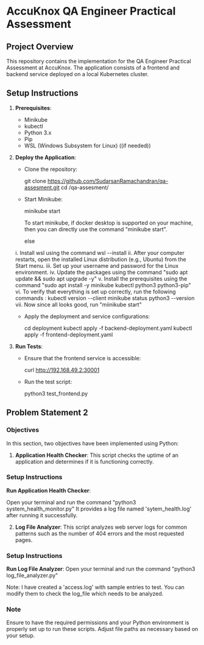 # AccuKnox QA Engineer Practical Assessment

## Project Overview

This repository contains the implementation for the QA Engineer Practical Assessment at AccuKnox. The application consists of a frontend and backend service deployed on a local Kubernetes cluster.

## Setup Instructions

1. **Prerequisites**:

   - Minikube
   - kubectl
   - Python 3.x
   - Pip
   - WSL (Windows Subsystem for Linux) ((if needed))

2. **Deploy the Application**:

   - Clone the repository:

     git clone https://github.com/SudarsanRamachandran/qa-assesment.git
     cd /qa-assesment/

   - Start Minikube:

     minikube start

     To start minikube, if docker desktop is supported on your machine, then you can directly use the command "minikube start".

     else

   i. Install wsl using the command wsl --install
   ii. After your computer restarts, open the installed Linux distribution (e.g., Ubuntu) from the Start menu.
   iii. Set up your username and password for the Linux environment.
   iv. Update the packages using the command "sudo apt update && sudo apt upgrade -y"
   v. Install the prerequisites using the command "sudo apt install -y minikube kubectl python3 python3-pip"
   vi. To verify that everything is set up correctly, run the following commands :
   kubectl version --client
   minikube status
   python3 --version
   vii. Now since all looks good, run "miinikube start"

   - Apply the deployment and service configurations:

     cd deployment
     kubectl apply -f backend-deployment.yaml
     kubectl apply -f frontend-deployment.yaml

3. **Run Tests**:

   - Ensure that the frontend service is accessible:

     curl http://192.168.49.2:30001

   - Run the test script:

     python3 test_frontend.py

## Problem Statement 2

### Objectives

In this section, two objectives have been implemented using Python:

1.  **Application Health Checker**: This script checks the uptime of an application and determines if it is functioning correctly.

### Setup Instructions

**Run Application Health Checker**:

Open your terminal and run the command "python3 system_health_monitor.py"
It provides a log file named 'sytem_health.log' after running it successfully.

2. **Log File Analyzer**: This script analyzes web server logs for common patterns such as the number of 404 errors and the most requested pages.

### Setup Instructions

**Run Log File Analyzer**:
Open your terminal and run the command "python3 log_file_analyzer.py"

Note: I have created a 'access.log' with sample entries to test. You can modify them to check the log_file which needs to be analyzed.

### Note

Ensure to have the required permissions and your Python environment is properly set up to run these scripts. Adjust file paths as necessary based on your setup.

